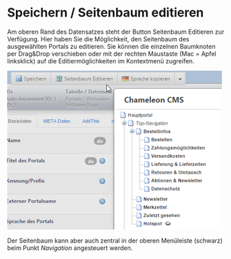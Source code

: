 # Speichern / Seitenbaum editieren

Am oberen Rand des Datensatzes steht der Button Seitenbaum Editieren zur Verfügung.
Hier haben Sie die Möglichkeit, den Seitenbaum des ausgewählten Portals zu editieren. Sie können die einzelnen Baumknoten per Drag&Drop verschieben oder mit der rechten Maustaste (Mac = Apfel linksklick) auf die Editiermöglichkeiten im Kontextmenü zugreifen.

![](bild4.png)

Der Seitenbaum kann aber auch zentral in der oberen Menüleiste (schwarz) beim Punkt *Navigation* angesteuert werden.